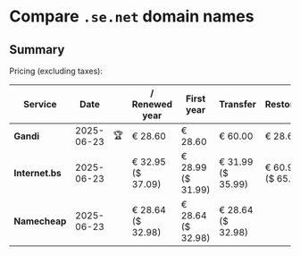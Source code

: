 # Compare `.se.net` domain names

## Summary

Pricing (excluding taxes):

| Service | Date |  | / Renewed year | First year | Transfer | Restoration |
|--|--|--|--|--|--|--|
| **Gandi** | 2025-06-23 | 🏆 | € 28.60 | € 28.60 | € 60.00 | € 28.60 |
| **Internet.bs** | 2025-06-23 |  | € 32.95<br>($ 37.09) | € 28.99<br>($ 31.99) | € 31.99<br>($ 35.99) | € 60.99<br>($ 65.09) |
| **Namecheap** | 2025-06-23 |  | € 28.64<br>($ 32.98) | € 28.64<br>($ 32.98) | € 28.64<br>($ 32.98) |  |
